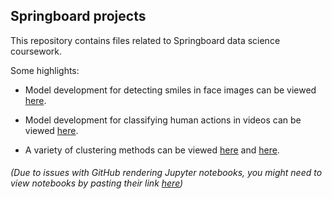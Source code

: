 ## Springboard projects
This repository contains files related to Springboard data science coursework.

Some highlights:

  * Model development for detecting smiles in face images can be viewed [here](https://github.com/adriatic13/springboard/tree/master/dsct_capstone1).

  * Model development for classifying human actions in videos can be viewed [here](https://github.com/adriatic13/springboard/tree/master/dsct_capstone2).

  * A variety of clustering methods can be viewed [here](https://github.com/adriatic13/springboard/blob/master/cluster_exercise/Adrian_Marinovich_Clustering181101.ipynb) and [here](https://github.com/adriatic13/springboard/blob/master/eda_exercise/Adrian_Marinovich_inferential_statistics_exercise_3_181010.ipynb).
  
###### (Due to issues with GitHub rendering Jupyter notebooks, you might need to view notebooks by pasting their link [here](https://nbviewer.jupyter.org/))
